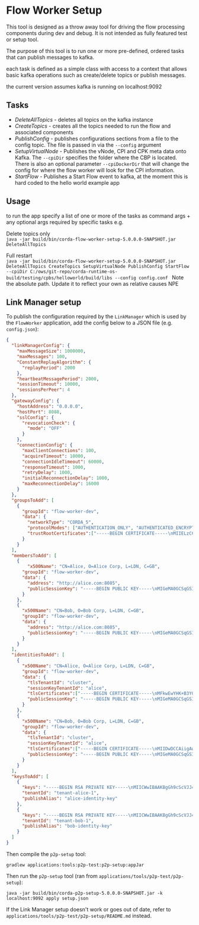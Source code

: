 # Flow Worker Setup
This tool is designed as a throw away tool for driving the flow processing components during dev and debug. It is not 
intended as fully featured test or setup tool.

The purpose of this tool is to run one or more pre-defined, ordered tasks that can publish messages to kafka.

each task is defined as a simple class with access to a context that allows basic kafka operations such as create/delete
topics or publish messages.

the current version assumes kafka is running on localhost:9092

## Tasks
- *DeleteAllTopics* - deletes all topics on the kafka instance
- *CreateTopics* - creates all the topics needed to run the flow and associated components
- *PublishConfig* - publishes configurations sections from a file to the config topic. The file is passed in via the
  `--config` argument
- *SetupVirtualNode* - Publishes the vNode, CPI and CPK meta data onto Kafka. The `--cpiDir` specifies the folder where 
  the CBP is located. There is also an optional parameter `--cpiDockerDir` that will change the config for where the flow 
  worker will look for the CPI information.
- *StartFlow* - Publishes a Start Flow event to kafka, at the moment this is hard coded to the hello world example app

## Usage
to run the app specify a list of one or more of the tasks as command args + any optional args required by specific tasks
e.g.

Delete topics only  
`java -jar build/bin/corda-flow-worker-setup-5.0.0.0-SNAPSHOT.jar DeleteAllTopics`

Full restart  
`java -jar build/bin/corda-flow-worker-setup-5.0.0.0-SNAPSHOT.jar DeleteAllTopics CreateTopics SetupVirtualNode
PublishConfig StartFlow --cpiDir C:/ows/git-repo/corda-runtime-os-build/testing/cpbs/helloworld/build/libs
--config config.conf
`
Note the absolute path. Update it to reflect your own as relative causes NPE

## Link Manager setup

To publish the configuration required by the `LinkManager` which is used by the `FlowWorker` application, add the config below to a JSON file (e.g. `config.json`):

```json
{
  "linkManagerConfig": {
    "maxMessageSize": 1000000,
    "maxMessages": 100,
    "ConstantReplayAlgorithm": {
      "replayPeriod": 2000
    },
    "heartbeatMessagePeriod": 2000,
    "sessionTimeout": 10000,
    "sessionsPerPeer": 4
  },
  "gatewayConfig": {
    "hostAddress": "0.0.0.0",
    "hostPort": 8088,
    "sslConfig": {
      "revocationCheck": {
        "mode": "OFF"
      }
    },
    "connectionConfig": {
      "maxClientConnections": 100,
      "acquireTimeout": 10000,
      "connectionIdleTimeout": 60000,
      "responseTimeout": 1000,
      "retryDelay": 1000,
      "initialReconnectionDelay": 1000,
      "maxReconnectionDelay": 16000
    }
  },
  "groupsToAdd": [
    {
      "groupId": "flow-worker-dev",
      "data": {
        "networkType": "CORDA_5",
        "protocolModes": ["AUTHENTICATION_ONLY", "AUTHENTICATED_ENCRYPTION"],
        "trustRootCertificates":["-----BEGIN CERTIFICATE-----\nMIIELzCCAxegAwIBAgIBADANBgkqhkiG9w0BAQsFADB6MQswCQYDVQQGEwJHQjEP\nMA0GA1UEBwwGTG9uZG9uMRQwEgYDVQQKDAtCb2dkYW4gVGVzdDErMCkGA1UECwwi\nU2VjdXJlIERpZ2l0YWwgQ2VydGlmaWNhdGUgU2lnbmluZzEXMBUGA1UEAwwOQm9n\nZGFuIFRlc3QgQ0EwHhcNMjEwNzEyMDcxMDEyWhcNMzEwNzEwMDcxMDEyWjB6MQsw\nCQYDVQQGEwJHQjEPMA0GA1UEBwwGTG9uZG9uMRQwEgYDVQQKDAtCb2dkYW4gVGVz\ndDErMCkGA1UECwwiU2VjdXJlIERpZ2l0YWwgQ2VydGlmaWNhdGUgU2lnbmluZzEX\nMBUGA1UEAwwOQm9nZGFuIFRlc3QgQ0EwggEiMA0GCSqGSIb3DQEBAQUAA4IBDwAw\nggEKAoIBAQDUerOx5RYuGsRztkcexy/zVJXeIlTJtXkWSmTZEEuXksyp7mEbZHLI\nqHHOlV/KQtKDOSt8Roe15C/H9L7gKU6TmU2PhOj8d/g+l/UXSnCRx5VxjOBV0B4n\naLmjFTprszW4h1bplrYRCPdXkguSGdVjsFPem4Cl28+EzRAD8psixwKC0ZHs2tFc\n46owtKtHZbJ2d8bzbITShM9X6ENN7BofMkdYPJHSbXKHKPxvFQwnjlLoYnib+Obr\n7tPMeILoG6tJqBU/ICD19ic8TVV0d9og9Q2vKV6BL2cNeqwNA1/YQbhqdSA0ubPc\neLcMsdMcRfhEuIAryY3keldrU66dnS3RAgMBAAGjgb8wgbwwDwYDVR0TAQH/BAUw\nAwEB/zAdBgNVHQ4EFgQU3222Ezr8XGX9kEF7eGmXg04b1SowDgYDVR0PAQH/BAQD\nAgGuMDQGA1UdHwQtMCswKaAnoCWGI2h0dHA6Ly9jcmwudGlueWNlcnQub3JnL2Nh\nLTkwNzEuY3JsMCEGA1UdEQQaMBiBFmJvZ2Rhbi5wYXVuZXNjdUByMy5jb20wIQYD\nVR0SBBowGIEWYm9nZGFuLnBhdW5lc2N1QHIzLmNvbTANBgkqhkiG9w0BAQsFAAOC\nAQEABg1Mj7jjyLavrEG/GpZDbatI09ScpEdfNtUg89BAWxfB0V8ItvNjePPQeMCs\nXWcDtiI14xOjNcGndEbSLJLW4oaymK9G7LkK//VvoZ/0Ostfs8sOEuxgT+MLbUWV\nq9/q2+JphnZV10h9LWLU4wDILyNaGiQi9x3NGcqfUYR+KC0IJBOlLnKq1uHmdvJh\naVEWAa4dKt/wSE8Vh9/OvaXUIMDxh6PHFc6t9Pkca/8Nu/X9Sep9Vsj2E4yairnb\nDcgQK4YagUkOtOaRf7ccGPOQRKzryfWNetgLdpKzxghPxAa1NE5SCvfR1xB1ViZj\nCndMm6VhBwuhc1i4XiT4UDgr0g==\n-----END CERTIFICATE-----\n"]
      }
    }
  ],
  "membersToAdd": [
    {
        "x500Name": "CN=Alice, O=Alice Corp, L=LDN, C=GB",
      "groupId": "flow-worker-dev",
      "data": {
        "address": "http://alice.com:8085",
        "publicSessionKey": "-----BEGIN PUBLIC KEY-----\nMIGeMA0GCSqGSIb3DQEBAQUAA4GMADCBiAKBgGh9cScVJJ4jHzLfla5cVYTjz4VN\n/cIdjgyxL/56HKfeF2mCdbHAUtkaoua7H1AjtsbE1paB20mqjjzjb32zPRfDU5OE\nHniSJnGdJ0ZkcWSgbwcWudDyC7fowO9YyPdAlGaZKRrAL2O4OdfRHBWUk0NNZ0pk\n416Nyo8m8gGiienhAgMBAAE=\n-----END PUBLIC KEY-----"
      }
    },
    {
      "x500Name": "CN=Bob, O=Bob Corp, L=LDN, C=GB",
      "groupId": "flow-worker-dev",
      "data": {
        "address": "http://alice.com:8085",
        "publicSessionKey": "-----BEGIN PUBLIC KEY-----\nMIGeMA0GCSqGSIb3DQEBAQUAA4GMADCBiAKBgGh9cScVJJ4jHzLfla5cVYTjz4VN\n/cIdjgyxL/56HKfeF2mCdbHAUtkaoua7H1AjtsbE1paB20mqjjzjb32zPRfDU5OE\nHniSJnGdJ0ZkcWSgbwcWudDyC7fowO9YyPdAlGaZKRrAL2O4OdfRHBWUk0NNZ0pk\n416Nyo8m8gGiienhAgMBAAE=\n-----END PUBLIC KEY-----"
      }
    }
  ],
  "identitiesToAdd": [
    {
      "x500Name": "CN=Alice, O=Alice Corp, L=LDN, C=GB",
      "groupId": "flow-worker-dev",
      "data": {
        "tlsTenantId": "cluster",
        "sessionKeyTenantId": "alice",
        "tlsCertificates":["-----BEGIN CERTIFICATE-----\nMFkwEwYHK+B3YGgcIALw==\n-----END CERTIFICATE-----\n"],
        "publicSessionKey": "-----BEGIN PUBLIC KEY-----\nMIGeMA0GCSqGSIb3DQEBAQUAA4GMADCBiAKBgGh9cScVJJ4jHzLfla5cVYTjz4VN\n/cIdjgyxL/56HKfeF2mCdbHAUtkaoua7H1AjtsbE1paB20mqjjzjb32zPRfDU5OE\nHniSJnGdJ0ZkcWSgbwcWudDyC7fowO9YyPdAlGaZKRrAL2O4OdfRHBWUk0NNZ0pk\n416Nyo8m8gGiienhAgMBAAE=\n-----END PUBLIC KEY-----"
      }
    },
    {
      "x500Name": "CN=Bob, O=Bob Corp, L=LDN, C=GB",
      "groupId": "flow-worker-dev",
      "data": {
        "tlsTenantId": "cluster",
        "sessionKeyTenantId": "alice",
        "tlsCertificates":["-----BEGIN CERTIFICATE-----\nMIIDwDCCAiigAwI...tkIEaQ==\n-----END CERTIFICATE-----\n"],
        "publicSessionKey": "-----BEGIN PUBLIC KEY-----\nMIGeMA0GCSqGSIb3DQEBAQUAA4GMADCBiAKBgGh9cScVJJ4jHzLfla5cVYTjz4VN\n/cIdjgyxL/56HKfeF2mCdbHAUtkaoua7H1AjtsbE1paB20mqjjzjb32zPRfDU5OE\nHniSJnGdJ0ZkcWSgbwcWudDyC7fowO9YyPdAlGaZKRrAL2O4OdfRHBWUk0NNZ0pk\n416Nyo8m8gGiienhAgMBAAE=\n-----END PUBLIC KEY-----"
      }
    }
  ],
  "keysToAdd": [
    {
      "keys": "-----BEGIN RSA PRIVATE KEY-----\nMIICWwIBAAKBgGh9cScVJJ4jHzLfla5cVYTjz4VN/cIdjgyxL/56HKfeF2mCdbHA\nUtkaoua7H1AjtsbE1paB20mqjjzjb32zPRfDU5OEHniSJnGdJ0ZkcWSgbwcWudDy\nC7fowO9YyPdAlGaZKRrAL2O4OdfRHBWUk0NNZ0pk416Nyo8m8gGiienhAgMBAAEC\ngYBcAFdo+gzL0FDgEk1QwKvr3koSLaGJEUzJkBmaDxq8E6i5lczbPWO1FObqEUh4\n33lHenkW/C+ApVOn+PlpzC+1XlV9TEhpFgrlikxgSwKNDen1RozB5pqsNbR0Y7+P\nPU53l1/KuqDfcmxW/mKf89Dwip9QVTm/6+gQzR3R85nrgQJBAMlt3Sg6GNjeVSYH\nforPl6B1lXjcxJvZiJJAhrEAcjm4iypAN9bU2/LHrB8+/EfQL/HTqFKFSP0tJBAL\n+uezbjUCQQCEzFr15lZujfFI3sjGj3ylJ/WALv76HGFzPyqLX2FxV+njSftRpagW\n4dIRFIImCW+VkgXah7p3++AwNceeo/J9AkEAlmMiNUB7AJ+ubwA1aCnpiPGBMYWS\nfNGC976ZUVmF7rZroJXlms29kZumVIXQEUXMJf7iswm0HuIvBJQNNiRu6QJAFkkN\nArMS0h6z3Ry16MxviG+6PTalx2c321VAWH87JQAx2diyejMokB55WDBu3t86gIku\nvkuEuVnld3Gu/CpbKQJAZHLJnFJYtfGKe0+Anrib54Mctqq43LkOTivcRobh8E73\nl5puj59QaPAytBEXotDHoFGiAhMBRgWupLQEWgAzdg==\n-----END RSA PRIVATE KEY-----\n",
      "tenantId": "tenant-alice-1",
      "publishAlias": "alice-identity-key"
    },
    {
      "keys": "-----BEGIN RSA PRIVATE KEY-----\nMIICWwIBAAKBgGh9cScVJJ4jHzLfla5cVYTjz4VN/cIdjgyxL/56HKfeF2mCdbHA\nUtkaoua7H1AjtsbE1paB20mqjjzjb32zPRfDU5OEHniSJnGdJ0ZkcWSgbwcWudDy\nC7fowO9YyPdAlGaZKRrAL2O4OdfRHBWUk0NNZ0pk416Nyo8m8gGiienhAgMBAAEC\ngYBcAFdo+gzL0FDgEk1QwKvr3koSLaGJEUzJkBmaDxq8E6i5lczbPWO1FObqEUh4\n33lHenkW/C+ApVOn+PlpzC+1XlV9TEhpFgrlikxgSwKNDen1RozB5pqsNbR0Y7+P\nPU53l1/KuqDfcmxW/mKf89Dwip9QVTm/6+gQzR3R85nrgQJBAMlt3Sg6GNjeVSYH\nforPl6B1lXjcxJvZiJJAhrEAcjm4iypAN9bU2/LHrB8+/EfQL/HTqFKFSP0tJBAL\n+uezbjUCQQCEzFr15lZujfFI3sjGj3ylJ/WALv76HGFzPyqLX2FxV+njSftRpagW\n4dIRFIImCW+VkgXah7p3++AwNceeo/J9AkEAlmMiNUB7AJ+ubwA1aCnpiPGBMYWS\nfNGC976ZUVmF7rZroJXlms29kZumVIXQEUXMJf7iswm0HuIvBJQNNiRu6QJAFkkN\nArMS0h6z3Ry16MxviG+6PTalx2c321VAWH87JQAx2diyejMokB55WDBu3t86gIku\nvkuEuVnld3Gu/CpbKQJAZHLJnFJYtfGKe0+Anrib54Mctqq43LkOTivcRobh8E73\nl5puj59QaPAytBEXotDHoFGiAhMBRgWupLQEWgAzdg==\n-----END RSA PRIVATE KEY-----\n",
      "tenantId": "tenant-bob-1",
      "publishAlias": "bob-identity-key"
    }
  ]
}
```

Then compile the `p2p-setup` tool:

```shell
gradlew applications:tools:p2p-test:p2p-setup:appJar
```

Then run the `p2p-setup` tool (ran from `applications/tools/p2p-test/p2p-setup`):

```shell
java -jar build/bin/corda-p2p-setup-5.0.0.0-SNAPSHOT.jar -k localhost:9092 apply setup.json
```

If the Link Manager setup doesn't work or goes out of date, refer to `applications/tools/p2p-test/p2p-setup/README.md` instead.